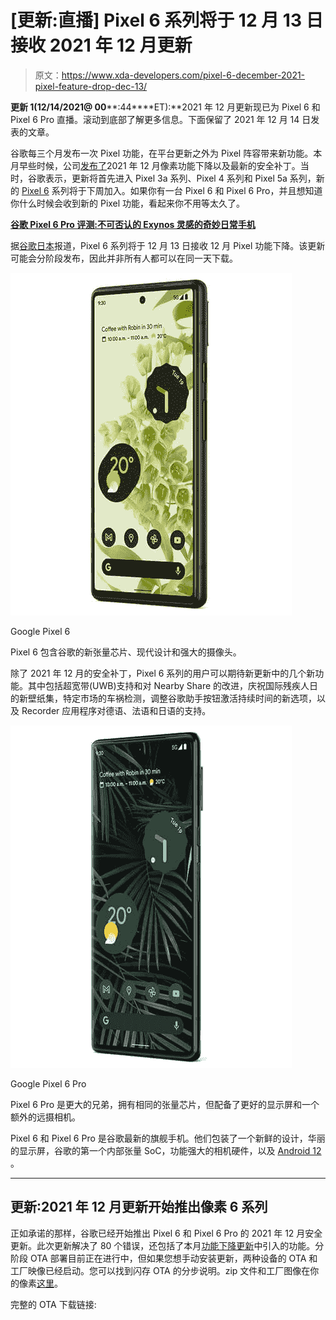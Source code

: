 # [更新:直播] Pixel 6 系列将于 12 月 13 日接收 2021 年 12 月更新

> 原文：<https://www.xda-developers.com/pixel-6-december-2021-pixel-feature-drop-dec-13/>

**更新 1(****12/14/2021****@ 00****:44****ET):**2021 年 12 月更新现已为 Pixel 6 和 Pixel 6 Pro 直播。滚动到底部了解更多信息。下面保留了 2021 年 12 月 14 日发表的文章。

谷歌每三个月发布一次 Pixel 功能，在平台更新之外为 Pixel 阵容带来新功能。本月早些时候，公司[发布了](https://www.xda-developers.com/pixel-feature-drop-december-2021/)2021 年 12 月像素功能下降以及最新的安全补丁。当时，谷歌表示，更新将首先进入 Pixel 3a 系列、Pixel 4 系列和 Pixel 5a 系列，新的 [Pixel 6](https://www.xda-developers.com/google-pixel-6/) 系列将于下周加入。如果你有一台 Pixel 6 和 Pixel 6 Pro，并且想知道你什么时候会收到新的 Pixel 功能，看起来你不用等太久了。

**[谷歌 Pixel 6 Pro 评测:不可否认的 Exynos 灵感的奇妙日常手机](https://www.xda-developers.com/google-pixel-6-pro-review/)**

据[谷歌日本](https://support.google.com/pixelphone/thread/139251667/google-pixel-%E3%82%A2%E3%83%83%E3%83%97%E3%83%87%E3%83%BC%E3%83%88?hl=ja)报道，Pixel 6 系列将于 12 月 13 日接收 12 月 Pixel 功能下降。该更新可能会分阶段发布，因此并非所有人都可以在同一天下载。

 <picture>![The Pixel 6 comes with Google's new Tensor chip, a modern design, and flagship cameras.](img/7343f77af84019bd24844d3d2e495f29.png)</picture> 

Google Pixel 6

Pixel 6 包含谷歌的新张量芯片、现代设计和强大的摄像头。

除了 2021 年 12 月的安全补丁，Pixel 6 系列的用户可以期待新更新中的几个新功能。其中包括超宽带(UWB)支持和对 Nearby Share 的改进，庆祝国际残疾人日的新壁纸集，特定市场的车祸检测，调整谷歌助手按钮激活持续时间的新选项，以及 Recorder 应用程序对德语、法语和日语的支持。

 <picture>![The Pixel 6 Pro is the larger sibling that comes with Google's new Tensor chip, a modern design, and an extra telephoto camera.](img/5c825565a61d24d571df294787f045fc.png)</picture> 

Google Pixel 6 Pro

Pixel 6 Pro 是更大的兄弟，拥有相同的张量芯片，但配备了更好的显示屏和一个额外的远摄相机。

Pixel 6 和 Pixel 6 Pro 是谷歌最新的旗舰手机。他们包装了一个新鲜的设计，华丽的显示屏，谷歌的第一个内部张量 SoC，功能强大的相机硬件，以及 [Android 12](https://www.xda-developers.com/android-12) 。

* * *

## 更新:2021 年 12 月更新开始推出像素 6 系列

正如承诺的那样，谷歌已经开始推出 Pixel 6 和 Pixel 6 Pro 的 2021 年 12 月安全更新。此次更新解决了 80 个错误，还包括了本月[功能下降更新](https://www.xda-developers.com/pixel-feature-drop-december-2021/)中引入的功能。分阶段 OTA 部署目前正在进行中，但如果您想手动安装更新，两种设备的 OTA 和工厂映像已经启动。您可以找到闪存 OTA 的分步说明。zip 文件和工厂图像在你的像素[这里](https://www.xda-developers.com/how-to-install-android-12/)。

完整的 OTA 下载链接: